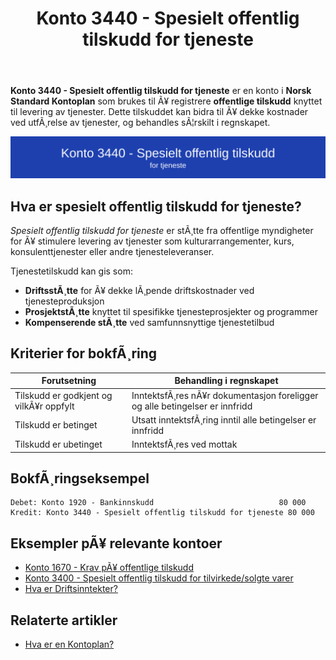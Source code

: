 ﻿---
title: "Konto 3440 - Spesielt offentlig tilskudd for tjeneste"
meta_title: "3440-spesielt-offentlig-tilskudd-for-tjeneste"
meta_description: '**Konto 3440 - Spesielt offentlig tilskudd for tjeneste** er en konto i **Norsk Standard Kontoplan** som brukes til Ã¥ registrere **offentlige tilskudd** knytte...'
slug: 3440-spesielt-offentlig-tilskudd-for-tjeneste
type: blog
layout: pages/single
---

**Konto 3440 - Spesielt offentlig tilskudd for tjeneste** er en konto i **Norsk Standard Kontoplan** som brukes til Ã¥ registrere **offentlige tilskudd** knyttet til levering av tjenester. Dette tilskuddet kan bidra til Ã¥ dekke kostnader ved utfÃ¸relse av tjenester, og behandles sÃ¦rskilt i regnskapet.

![Illustrasjon av konto 3440 Spesielt offentlig tilskudd for tjeneste](3440-spesielt-offentlig-tilskudd-for-tjeneste-image.svg)

## Hva er spesielt offentlig tilskudd for tjeneste?

*Spesielt offentlig tilskudd for tjeneste* er stÃ¸tte fra offentlige myndigheter for Ã¥ stimulere levering av tjenester som kulturarrangementer, kurs, konsulenttjenester eller andre tjenesteleveranser.

Tjenestetilskudd kan gis som:

* **DriftsstÃ¸tte** for Ã¥ dekke lÃ¸pende driftskostnader ved tjenesteproduksjon
* **ProsjektstÃ¸tte** knyttet til spesifikke tjenesteprosjekter og programmer
* **Kompenserende stÃ¸tte** ved samfunnsnyttige tjenestetilbud

## Kriterier for bokfÃ¸ring

| Forutsetning                           | Behandling i regnskapet                                                               |
|----------------------------------------|---------------------------------------------------------------------------------------|
| Tilskudd er godkjent og vilkÃ¥r oppfylt | InntektsfÃ¸res nÃ¥r dokumentasjon foreligger og alle betingelser er innfridd             |
| Tilskudd er betinget                   | Utsatt inntektsfÃ¸ring inntil alle betingelser er innfridd                             |
| Tilskudd er ubetinget                  | InntektsfÃ¸res ved mottak                                                               |

## BokfÃ¸ringseksempel

```plaintext
Debet: Konto 1920 - Bankinnskudd                            80 000
Kredit: Konto 3440 - Spesielt offentlig tilskudd for tjeneste 80 000
```

## Eksempler pÃ¥ relevante kontoer

* [Konto 1670 - Krav pÃ¥ offentlige tilskudd](/blogs/kontoplan/1670-krav-pa-offentlige-tilskudd "Konto 1670 - Krav pÃ¥ offentlige tilskudd")
* [Konto 3400 - Spesielt offentlig tilskudd for tilvirkede/solgte varer](/blogs/kontoplan/3400-spesielt-offentlig-tilskudd-for-tilv-solgte-varer "Konto 3400 - Spesielt offentlig tilskudd for tilvirkede/solgte varer")
* [Hva er Driftsinntekter?](/blogs/regnskap/hva-er-driftsinntekter "Hva er Driftsinntekter? Komplett Guide til Driftsinntekter i Regnskap")

## Relaterte artikler

* [Hva er en Kontoplan?](/blogs/regnskap/hva-er-kontoplan "Hva er en Kontoplan? Komplett Guide til Kontoplaner i Norsk Regnskap")

